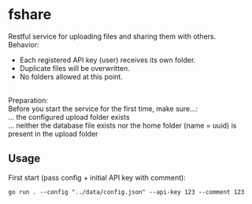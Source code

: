# fshare
Restful service for uploading files and sharing them with others.
<br /> 
Behavior:<br />
- Each registered API key (user) receives its own folder.<br />
- Duplicate files will be overwritten.<br />
- No folders allowed at this point.<br />
<br /> 
Preparation:<br />
Before you start the service for the first time, make sure...:<br />
... the configured upload folder exists<br />
... neither the database file exists nor the home folder (name = uuid) is present in the upload folder
<br />

## Usage
First start (pass config + initial API key with comment):

```
go run . --config "../data/config.json" --api-key 123 --comment 123
```

